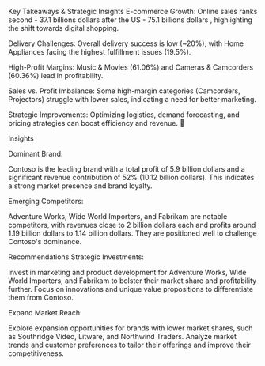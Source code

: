 Key Takeaways & Strategic Insights
E-commerce Growth: Online sales ranks second - 37.1 billions dollars after the US - 75.1 billions dollars , highlighting the shift towards digital shopping.

Delivery Challenges: Overall delivery success is low (~20%), with Home Appliances facing the highest fulfillment issues (19.5%).

High-Profit Margins: Music & Movies (61.06%) and Cameras & Camcorders (60.36%) lead in profitability.

Sales vs. Profit Imbalance: Some high-margin categories (Camcorders, Projectors) struggle with lower sales, indicating a need for better marketing.

Strategic Improvements: Optimizing logistics, demand forecasting, and pricing strategies can boost efficiency and revenue. 🚀


Insights

Dominant Brand:

Contoso is the leading brand with a total profit of 5.9 billion dollars and a significant revenue contribution of 52% (10.12 billion dollars). This indicates a strong market presence and brand loyalty.

Emerging Competitors:

Adventure Works, Wide World Importers, and Fabrikam are notable competitors, with revenues close to 2 billion dollars each and profits around 1.19 billion dollars to 1.14 billion dollars. They are positioned well to challenge Contoso's dominance.

Recommendations
Strategic Investments:

Invest in marketing and product development for Adventure Works, Wide World Importers, and Fabrikam to bolster their market share and profitability further. Focus on innovations and unique value propositions to differentiate them from Contoso.

Expand Market Reach:

Explore expansion opportunities for brands with lower market shares, such as Southridge Video, Litware, and Northwind Traders. Analyze market trends and customer preferences to tailor their offerings and improve their competitiveness.
